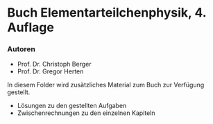 # Buch Elementarteilchenphysik, 4. Auflage
### Autoren
- Prof. Dr. Christoph Berger 
- Prof. Dr. Gregor Herten 

In diesem Folder wird zusätzliches Material zum Buch zur Verfügung gestellt.
- Lösungen zu den gestellten Aufgaben
- Zwischenrechnungen zu den einzelnen Kapiteln
 
